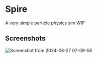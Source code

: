 # Spire
A very simple particle physics sim
WIP

## Screenshots
![Screenshot from 2024-08-27 07-09-58](https://github.com/user-attachments/assets/77f05ce4-d4b5-4741-81a3-73faee9f3a98)
